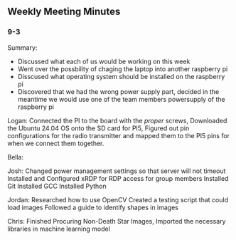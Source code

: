 ## Weekly Meeting Minutes

### 9-3

Summary:
* Discussed what each of us would be working on this week
* Went over the possbility of chaging the laptop into another raspberry pi
* Disscused what operating system should be installed on the raspberry pi
* Discovered that we had the wrong power supply part, decided in the meantime we would use one of the team members powersupply of the raspberry pi

Logan:
Connected the PI to the board with the *proper* screws,
Downloaded the Ubuntu 24.04 OS onto the SD card for PI5,
Figured out pin configurations for the radio transmitter and mapped them to the PI5 pins for when we connect them together.

Bella:

Josh:
Changed power management settings so that server will not timeout
Installed and Configured xRDP for RDP access for group members
Installed Git
Installed GCC
Installed Python

Jordan:
Researched how to use OpenCV
Created a testing script that could load images
Followed a guide to identify shapes in images

Chris:
Finished Procuring Non-Death Star Images,
Imported the necessary libraries in machine learning model
